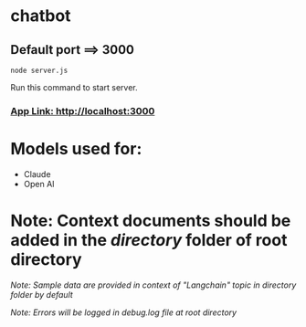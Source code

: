 # chatbot

## Default port ==> 3000


```
node server.js
```
Run this command to start server.

### [App Link: http://localhost:3000](http://localhost:3000)

# Models used for:
- Claude
- Open AI

# Note: Context documents should be added in the *directory* folder of root directory

*Note: Sample data are provided in context of "Langchain" topic in directory folder by default*
>
*Note: Errors will be logged in debug.log file at root directory*
